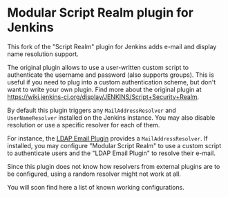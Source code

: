 Modular Script Realm plugin for Jenkins
=======================================

This fork of the "Script Realm" plugin for Jenkins adds e-mail and display name resolution support.

The original plugin allows to use a user-written custom script to authenticate the username and password (also supports groups).
This is useful if you need to plug into a custom authentication scheme, but don't want to write your own plugin.
Find more about the original plugin at https://wiki.jenkins-ci.org/display/JENKINS/Script+Security+Realm.

By default this plugin triggers any `MailAddressResolver` and `UserNameResolver` installed on the Jenkins instance.
You may also disable resolution or use a specific resolver for each of them.

For instance, the [LDAP Email Plugin](https://wiki.jenkins-ci.org/display/JENKINS/LDAP+Email+Plugin) provides a `MailAddressResolver`. If installed, you may configure "Modular Script Realm" to use a custom script to authenticate users and the "LDAP Email Plugin" to resolve their e-mail.

Since this plugin does not know how resolvers from external plugins are to be configured, using a random resolver might not work at all.

You will soon find here a list of known working configurations.
